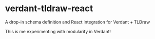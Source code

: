 # verdant-tldraw-react
A drop-in schema definition and React integration for Verdant + TLDraw

This is me experimenting with modularity in Verdant!
